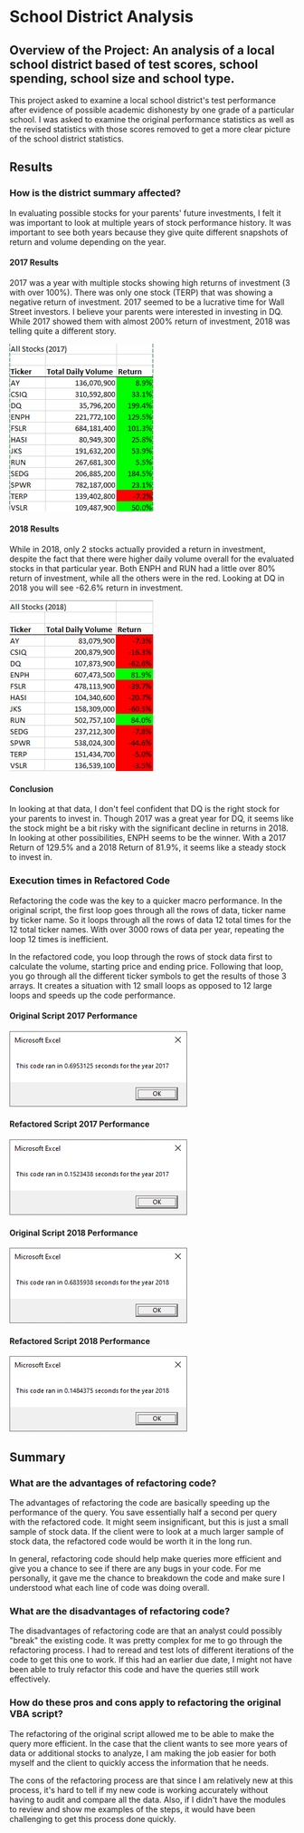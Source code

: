 # School District Analysis
## Overview of the Project: An analysis of a local school district based of test scores, school spending, school size and school type.

This project asked to examine a local school district's test performance after evidence of possible academic dishonesty by one grade of a particular school. I was asked to examine the original performance statistics as well as the revised statistics with those scores removed to get a more clear picture of the school district statistics.  

## Results

### How is the district summary affected?
In evaluating possible stocks for your parents' future investments, I felt it was important to look at multiple years of stock performance history. It was important to see both years because they give quite different snapshots of return and volume depending on the year. 

#### 2017 Results
2017 was a year with multiple stocks showing high returns of investment (3 with over 100%).  There was only one stock (TERP) that was showing a negative return of investment. 2017 seemed to be a lucrative time for Wall Street investors. I believe your parents were interested in investing in DQ. While 2017 showed them with almost 200% return of investment, 2018 was telling quite a different story. 

![2017_Stock_Return_Summary.png](https://github.com/melaniekelsey/stock-analysis/blob/main/Resources/2017_Stock_Return_Summary.png)

#### 2018 Results
While in 2018, only 2 stocks actually provided a return in investment, despite the fact that there were higher daily volume overall for the evaluated stocks in that particular year. Both ENPH and RUN had a little over 80% return of investment, while all the others were in the red. Looking at DQ in 2018 you will see -62.6% return in investment. 

![2018_Stock_Return_Summary.png](https://github.com/melaniekelsey/stock-analysis/blob/main/Resources/2018_Stock_Return_Summary.png)

#### Conclusion
In looking at that data, I don't feel confident that DQ is the right stock for your parents to invest in. Though 2017 was a great year for DQ, it seems like the stock might be a bit risky with the significant decline in returns in 2018. In looking at other possibilities, ENPH seems to be the winner. With a 2017 Return of 129.5% and a 2018 Return of 81.9%, it seems like a steady stock to invest in. 

### Execution times in Refactored Code

Refactoring the code was the key to a quicker macro performance. In the original script, the first loop goes through all the rows of data, ticker name by ticker name. So it loops through all the rows of data 12 total times for the 12 total ticker names. With over 3000 rows of data per year, repeating the loop 12 times is inefficient. 

In the refactored code, you loop through the rows of stock data first to calculate the volume, starting price and ending price. Following that loop, you go through all the different ticker symbols to get the results of those 3 arrays. It creates a situation with 12 small loops as opposed to 12 large loops and speeds up the code performance. 

#### Original Script 2017 Performance

![VBA_Challenge_2017.png](https://github.com/melaniekelsey/stock-analysis/blob/main/Resources/VBA_Challenge_2017_OrigScript.png)

#### Refactored Script 2017 Performance

![VBA_Challenge_2017.png](https://github.com/melaniekelsey/stock-analysis/blob/main/Resources/VBA_Challenge_2017.png)

#### Original Script 2018 Performance

![VBA_Challenge_2018.png](https://github.com/melaniekelsey/stock-analysis/blob/main/Resources/VBA_Challenge_2018_OrigScript.png)

#### Refactored Script 2018 Performance

![VBA_Challenge_2018.png](https://github.com/melaniekelsey/stock-analysis/blob/main/Resources/VBA_Challenge_2018.png)

## Summary

### What are the advantages of refactoring code?

The advantages of refactoring the code are basically speeding up the performance of the query. You save essentially half a second per query with the refactored code. It might seem insignificant, but this is just a small sample of stock data. If the client were to look at a much larger sample of stock data, the refactored code would be worth it in the long run. 

In general, refactoring code should help make queries more efficient and give you a chance to see if there are any bugs in your code. For me personally, it gave me the chance to breakdown the code and make sure I understood what each line of code was doing overall. 

### What are the disadvantages of refactoring code?

The disadvantages of refactoring code are that an analyst could possibly "break" the existing code. It was pretty complex for me to go through the refactoring process. I had to reread and test lots of different iterations of the code to get this one to work. If this had an earlier due date, I might not have been able to truly refactor this code and have the queries still work effectively.

### How do these pros and cons apply to refactoring the original VBA script?

The refactoring of the original script allowed me to be able to make the query more efficient. In the case that the client wants to see more years of data or additional stocks to analyze, I am making the job easier for both myself and the client to quickly access the information that he needs. 

The cons of the refactoring process are that since I am relatively new at this process, it's hard to tell if my new code is working accurately without having to audit and compare all the data. Also, if I didn't have the modules to review and show me examples of the steps, it would have been challenging to get this process done quickly. 
